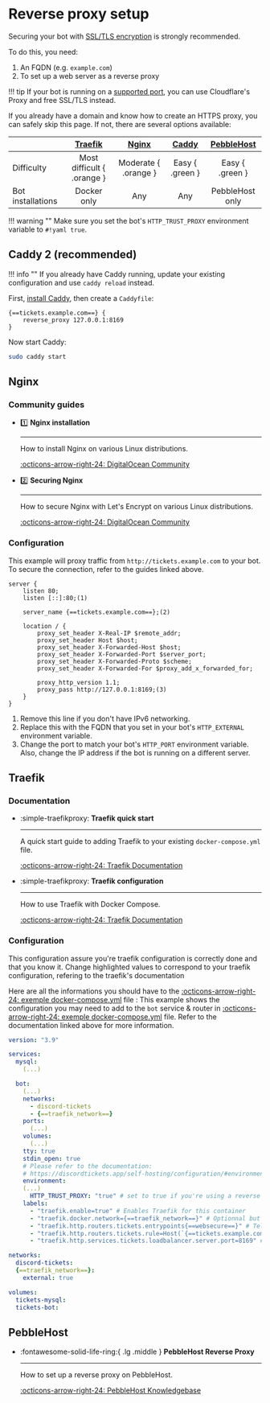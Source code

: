 # Reverse proxy setup

Securing your bot with [SSL/TLS encryption](https://www.cloudflare.com/en-gb/learning/ssl/what-is-ssl/) is strongly recommended.

To do this, you need:

1. An FQDN (e.g. `example.com`)
2. To set up a web server as a reverse proxy

!!! tip
	If your bot is running on a [supported port](https://developers.cloudflare.com/fundamentals/get-started/reference/network-ports/),
	you can use Cloudflare's Proxy and free SSL/TLS instead.

If you already have a domain and know how to create an HTTPS proxy, you can safely skip this page.
If not, there are several options available:

|                   |    [Traefik](#traefik)     |   [Nginx](#nginx)    | [Caddy](#caddy-2-recommended) | [PebbleHost](#pebblehost) |
| :---------------- | :------------------------: | :------------------: | :---------------------------: | :-----------------------: |
| Difficulty        | Most difficult { .orange } | Moderate { .orange } |        Easy { .green }        |      Easy { .green }      |
| Bot installations |        Docker only         |         Any          |              Any              |      PebbleHost only      |

!!! warning ""
    Make sure you set the bot's `HTTP_TRUST_PROXY` environment variable to `#!yaml true`.

## Caddy 2 (recommended)


!!! info ""
    If you already have Caddy running, update your existing configuration and use `caddy reload` instead.

First, [install Caddy](https://caddyserver.com/docs/install), then create a `Caddyfile`:

```nginx title="Caddyfile"
{==tickets.example.com==} {
    reverse_proxy 127.0.0.1:8169
}
```

Now start Caddy:

```bash
sudo caddy start
```

## Nginx

### Community guides

<div class="grid cards" markdown>

-   :one: __Nginx installation__

    ---

    How to install Nginx on various Linux distributions.

    [:octicons-arrow-right-24: DigitalOcean Community](https://www.digitalocean.com/community/tutorial_collections/how-to-install-nginx)

-   :two: __Securing Nginx__

    ---

    How to secure Nginx with Let's Encrypt on various Linux distributions.

    [:octicons-arrow-right-24: DigitalOcean Community](https://www.digitalocean.com/community/tutorial_collections/how-to-secure-nginx-with-let-s-encrypt)

</div>

### Configuration

<div class="annotate" markdown>

This example will proxy traffic from `http://tickets.example.com` to your bot.
To secure the connection, refer to the guides linked above.

```nginx title="/etc/nginx/sites-available/tickets.example.com"
server {
    listen 80;
    listen [::]:80;(1)

    server_name {==tickets.example.com==};(2)

    location / {
        proxy_set_header X-Real-IP $remote_addr;
        proxy_set_header Host $host;
        proxy_set_header X-Forwarded-Host $host;
        proxy_set_header X-Forwarded-Port $server_port;
        proxy_set_header X-Forwarded-Proto $scheme;
        proxy_set_header X-Forwarded-For $proxy_add_x_forwarded_for;

        proxy_http_version 1.1;
        proxy_pass http://127.0.0.1:8169;(3)
    }
}
```

</div>

1. Remove this line if you don't have IPv6 networking.
2. Replace this with the FQDN that you set in your bot's `HTTP_EXTERNAL` environment variable.
3. Change the port to match your bot's `HTTP_PORT` environment variable.
   Also, change the IP address if the bot is running on a different server.



## Traefik

### Documentation

<div class="grid cards" markdown>

-   :simple-traefikproxy: __Traefik quick start__

    ---

    A quick start guide to adding Traefik to your existing `docker-compose.yml` file.

    [:octicons-arrow-right-24: Traefik Documentation](https://doc.traefik.io/traefik/getting-started/quick-start/)

-   :simple-traefikproxy: __Traefik configuration__

    ---

    How to use Traefik with Docker Compose.

    [:octicons-arrow-right-24: Traefik Documentation](https://doc.traefik.io/traefik/user-guides/docker-compose/basic-example/)

</div>

### Configuration

This configuration assure you're traefik configuration is correctly done and that you know it.
Change highlighted values to correspond to your traefik configuration, refering to the traefik's documentation

Here are all the informations you should have to the [:octicons-arrow-right-24: exemple docker-compose.yml](https://github.com/discord-tickets/bot/blob/main/docker-compose.yml) file :
This example shows the configuration you may need to add to the `bot` service & router in [:octicons-arrow-right-24: exemple docker-compose.yml](https://github.com/discord-tickets/bot/blob/main/docker-compose.yml) file.
Refer to the documentation linked above for more information.

```yaml linenums="0" title="docker-compose.yml"
version: "3.9"

services:
  mysql:
    (...)

  bot:
    (...)
    networks:
      - discord-tickets
      - {==traefik_network==}
    ports:
      (...)
    volumes:
      (...)
    tty: true
    stdin_open: true
    # Please refer to the documentation:
    # https://discordtickets.app/self-hosting/configuration/#environment-variables
    environment:
    (...)
      HTTP_TRUST_PROXY: "true" # set to true if you're using a reverse proxy
    labels:
      - "traefik.enable=true" # Enables Traefik for this container
      - "traefik.docker.network={==traefik_network==}" # Optionnal but reccomanded, tells traefik the docker network to use
      - "traefik.http.routers.tickets.entrypoints{==websecure==}" # Tells Traefik the entrypoint to use, make it correspond to the one you've configured on traefik.yml configuration
      - "traefik.http.routers.tickets.rule=Host(`{==tickets.example.com==}`)" # Replace tickets.example.com with your FQDN
      - "traefik.http.services.tickets.loadbalancer.server.port=8169" # Tells traefik to fetch discord tickets on 8169 port

networks:
  discord-tickets:
  {==traefik_network==}:
    external: true

volumes:
  tickets-mysql:
  tickets-bot:
```

## PebbleHost

<div class="grid cards" markdown>

-   :fontawesome-solid-life-ring:{ .lg .middle } __PebbleHost Reverse Proxy__

    ---

    How to set up a reverse proxy on PebbleHost.

    [:octicons-arrow-right-24: PebbleHost Knowledgebase](https://help.pebblehost.com/en/minecraft/how-to-setup-a-reverse-proxy)


</div>
